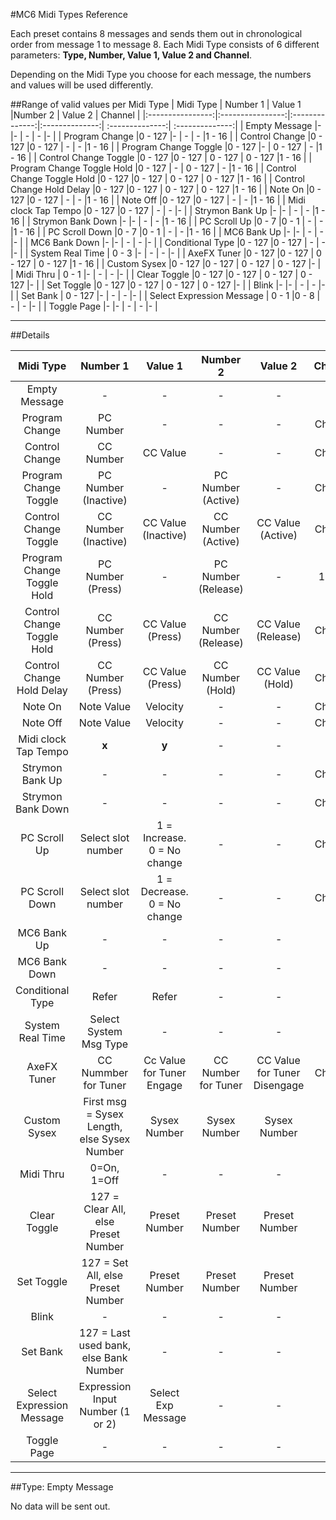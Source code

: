 #MC6 Midi Types Reference
<p>
  Each preset contains 8 messages and sends them out in chronological order from message 1 to message 8.
  Each Midi Type consists of 6 different parameters: <b>Type, Number, Value 1, Value 2 and Channel</b>.
</p>
<p>
  Depending on the Midi Type you choose for each message, the numbers and values will be used differently.
</p>

##Range of valid values per Midi Type
| Midi Type        | Number 1         | Value 1        |Number 2        | Value 2         | Channel         |
|:----------------:|:----------------:|:--------------:|:--------------:| :--------------:| :--------------:|
| Empty Message    |-                |-              | -             | -              |-               |
| Program Change   |0 - 127           |-              | -             | -              |1 - 16           |
| Control Change   |0 - 127           |0 - 127         | -             | -              |1 - 16           |
| Program Change Toggle   |0 - 127           |-              | 0 - 127             | -              |1 - 16           |
| Control Change Toggle   |0 - 127           |0 - 127              | 0 - 127             | 0 - 127              |1 - 16           |
| Program Change Toggle Hold   |0 - 127           | -              | 0 - 127             | -              |1 - 16           |
| Control Change Toggle Hold   |0 - 127           |0 - 127              | 0 - 127             | 0 - 127              |1 - 16           |
| Control Change Hold Delay   |0 - 127           |0 - 127              | 0 - 127             | 0 - 127              |1 - 16           |
| Note On   |0 - 127           |0 - 127         | -             | -              |1 - 16           |
| Note Off   |0 - 127           |0 - 127         | -             | -              |1 - 16           |
| Midi clock Tap Tempo   |0 - 127           |0 - 127         | -             | -              |-           |
| Strymon Bank Up    |-                |-              | -             | -              |1 - 16               |
| Strymon Bank Down    |-                |-              | -             | -              |1 - 16               |
| PC Scroll Up   |0 - 7           |0 - 1              | -             | -              |1 - 16           |
| PC Scroll Down   |0 - 7           |0 - 1              | -             | -              |1 - 16           |
| MC6 Bank Up    |-                |-              | -             | -              |-               |
| MC6 Bank Down    |-                |-              | -             | -              |-               |
| Conditional Type   |0 - 127           |0 - 127         | -             | -              |-           |
| System Real Time   | 0 - 3           |-        | -             | -              |-           |
| AxeFX Tuner   |0 - 127           |0 - 127              | 0 - 127             | 0 - 127              |1 - 16           |
| Custom Sysex   |0 - 127           |0 - 127              | 0 - 127             | 0 - 127              |-           |
| Midi Thru   | 0 - 1           |-        | -             | -              |-           |
| Clear Toggle   |0 - 127           |0 - 127              | 0 - 127             | 0 - 127              |-           |
| Set Toggle   |0 - 127           |0 - 127              | 0 - 127             | 0 - 127              |-           |
| Blink    |-                |-              | -             | -              |-               |
| Set Bank   | 0 - 127           |-        | -             | -              |-           |
| Select Expression Message   | 0 - 1           |0 - 8        | -             | -              |-           |
| Toggle Page    |-                |-              | -             | -              |-               |

---
##Details

| Midi Type        | Number 1         | Value 1        |Number 2        | Value 2         | Channel         | Comments|
|:----------------:|:----------------:|:--------------:|:--------------:| :--------------:| :--------------:|:-------:|
| Empty Message    | - | - | - | - | - | - |
| Program Change   |PC Number|-| -| -|Channel| - |
| Control Change   |CC Number|CC Value| -| -|Channel| - |
| Program Change Toggle   |PC Number (Inactive) | - | PC Number (Active) | - |Channel | - |
| Control Change Toggle   |CC Number (Inactive) |CC Value (Inactive) |CC Number (Active) |CC Value (Active) | Channel | - |
| Program Change Toggle Hold   |PC Number (Press)|-| PC Number (Release)| -|1 - 16| - |
| Control Change Toggle Hold   |CC Number (Press)|CC Value (Press)|CC Number (Release)|CC Value (Release)|Channel| - |
| Control Change Hold Delay   |CC Number (Press)|CC Value (Press)|CC Number (Hold)|CC Value (Hold)|Channel| - |
| Note On   |Note Value|Velocity| -             | -              |Channel| - |
| Note Off   |Note Value|Velocity| -             | -              |Channel| - |
| Midi clock Tap Tempo   |**x**|**y**| -| -|-|Tempo = 100**x** + **y**
| Strymon Bank Up    |-|-| -| -|Channel|-|
| Strymon Bank Down     |-|-| -| -|Channel|-|
| PC Scroll Up   |Select slot number|1 = Increase. 0 = No change| -| -|Channel|-|
| PC Scroll Down   |Select slot number|1 = Decrease. 0 = No change| -| -|Channel|-|
| MC6 Bank Up    |-|-| -| -|-|-|
| MC6 Bank Down   |-|-| -| -|-|-|
| Conditional Type   |Refer|Refer| -| -|-|
| System Real Time   |Select System Msg Type|-| -| -|-|-|
| AxeFX Tuner   |CC Nummber for Tuner|Cc Value for Tuner Engage|CC Number for Tuner|CC Value for Tuner Disengage|Channel|-|
| Custom Sysex   |First msg = Sysex Length, else Sysex Number|Sysex Number|Sysex Number|Sysex Number|-|-|
| Midi Thru   |0=On, 1=Off|-| -| -|-|-|
| Clear Toggle   |127 = Clear All, else Preset Number| Preset Number| Preset Number| Preset Number|-|-|
| Set Toggle   |127 = Set All, else Preset Number| Preset Number| Preset Number| Preset Number|-|-|
| Blink    |-|-| -| -|-|-|
| Set Bank   |127 = Last used bank, else Bank Number|-| -| -|-|-|
| Select Expression Message   |Expression Input Number (1 or 2)|Select Exp Message | -| -|-|-|
| Toggle Page    |-|-| -| -|-|-|
---

##Type: Empty Message

<p>No data will be sent out.</p>
